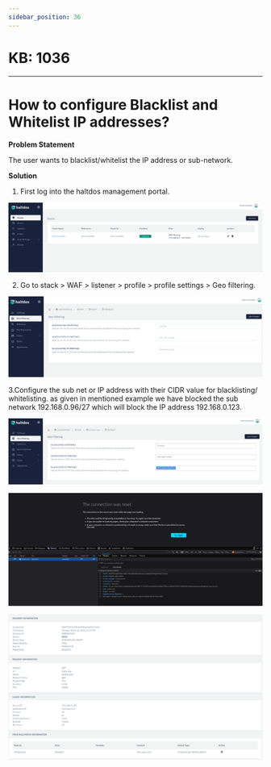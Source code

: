```yaml
---
sidebar_position: 36
---
```


# KB: 1036
-----------

# How to configure Blacklist and Whitelist IP addresses?

**Problem Statement**

The user wants to blacklist/whitelist the IP address or sub-network.

**Solution**

1. First log into the haltdos management portal.

![kb-1036](/img/waf/v6/kb/d2.png)

2. Go to stack > WAF > listener > profile > profile settings > Geo filtering.

![kb-1036](/img/waf/v6/kb/e1.png)

3.Configure the sub net or IP address with their CIDR value for blacklisting/ whitelisting. as given in mentioned example we have blocked the sub network 192.168.0.96/27 which will block the IP address 192.168.0.123.

![kb-1036](/img/waf/v6/kb/e3.png)

![kb-1036](/img/waf/v6/kb/e5.png)

![kb-1036](/img/waf/v6/kb/e6.png)


